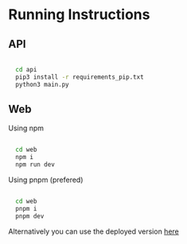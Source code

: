 # Running Instructions 


## API 


```bash
  
  cd api
  pip3 install -r requirements_pip.txt
  python3 main.py


```

## Web

Using npm

```bash

  cd web
  npm i 
  npm run dev


```

Using pnpm (prefered)

```bash

  cd web
  pnpm i
  pnpm dev

```

Alternatively you can use the deployed version [here](https://udacity-one.vercel.app)
